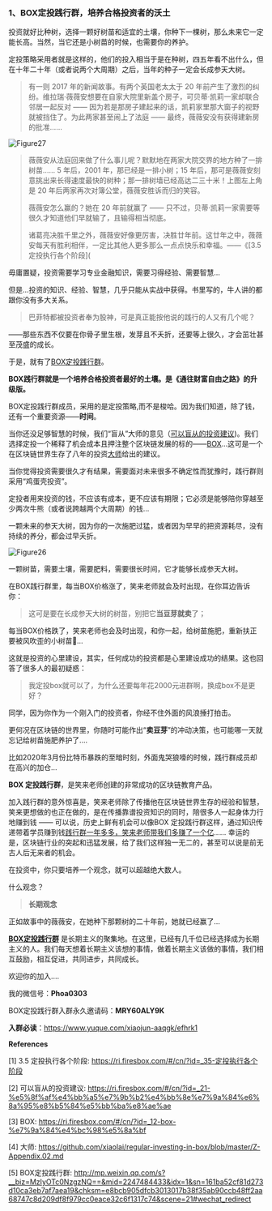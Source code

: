 ### 1、BOX定投践行群，培养合格投资者的沃土


投资就好比种树，选择一颗好树苗和适宜的土壤，你种下一棵树，那么未来它一定能长高。当然，当它还是小树苗的时候，也需要你的养护。

定投策略采用者就是这样的，他们的投入相当于是在种树，四五年看不出什么，但在十年二十年（或者说两个大周期）之后，当年的种子一定会长成参天大树。


> 有一则 2017 年的新闻故事。有两个英国老太太于 20 年前产生了激烈的纠纷。维拉瑞·薇薇安想要在自家大院里新盖个房子，可贝蒂·凯莉一家却联合邻居一起反对 —— 因为若是那房子建起来的话，凯莉家里那大窗子的视野就被挡住了。为此两家甚至闹上了法庭 —— 最终，薇薇安没有获得建新房的批准……

![Figure27](https://ri.firesbox.com/images/Figure27.png)

> 薇薇安从法庭回来做了什么事儿呢？默默地在两家大院交界的地方种了一排树苗…… 5 年后，2001 年，那已经是一排小树；15 年后，那可是薇薇安刻意挑出来长得速度最快的树种；那一排树墙已经高达二三十米！上图左上角是 20 年后两家再次对簿公堂，薇薇安胜诉而归的笑容。
>
> 薇薇安怎么赢的？她在 20 年前就赢了 —— 只不过，贝蒂·凯莉一家需要等很久才知道他们早就输了，且输得相当彻底。
>
> 诸葛亮决胜千里之外，薇薇安好像更厉害，决胜廿年前。这廿年之中，薇薇安每天有胜利相伴，一定比其他人更多那么一点点快乐和幸福。——《[3.5 定投执行各个阶段](
>


毋庸置疑，投资需要学习专业金融知识，需要习得经验、需要智慧...

但是...投资的知识、经验、智慧，几乎只能从实战中获得。书里写的，牛人讲的都跟你没有多大关系。

> 巴菲特都被投资者奉为股神，可是真正能按他说的践行的人又有几个呢？

——那些东西不仅要在你骨子里生根，发芽且不夭折，还要等上很久，才会茁壮甚至茂盛的成长。

于是，就有了[BOX定投践行群](https://mp.weixin.qq.com/s/x4-NxE1wzzqkcW-go23J0w )。

**BOX践行群就是一个培养合格投资者最好的土壤。是《通往财富自由之路》的升级版。**

BOX定投践行群成员，采用的是定投策略,而不是梭哈。因为我们知道，除了钱，还有一个重要资源——**时间**。

当你还没足够智慧的时候，我们“盲从”大师的意见（[可以盲从的投资建议](https://ri.firesbox.com/#/cn/?id=_21-%e5%8f%af%e4%bb%a5%e7%9b%b2%e4%bb%8e%e7%9a%84%e6%8a%95%e8%b5%84%e5%bb%ba%e8%ae%ae))。我们选择定投一个稀释了机会成本且押注整个区块链发展的标的——[BOX](https://ri.firesbox.com/#/cn/?id=_12-box-%e7%9a%84%e4%bc%98%e5%8a%bf)...这可是一个在区块链世界生存了八年的投资[大师](https://github.com/xiaolai/regular-investing-in-box/blob/master/Z-Appendix.02.md)给出的建议。

当你觉得投资需要很久才有结果，需要面对未来很多不确定性而犹豫时，践行群则采用“鸡蛋壳投资”。

定投者用来投资的钱，不应该有成本，更不应该有期限；它必须是能够陪你穿越至少两次牛熊（或者说跨越两个大周期）的钱...

一颗未来的参天大树，因为你的一次施肥过猛，或者因为早早的把资源耗尽，没有持续的养分，都会过早夭折。

![Figure26](https://ri.firesbox.com/images/Figure26.png)



一颗树苗，需要土壤，需要肥料，需要很长时间，它才能够长成参天大树。

在BOX践行群里，每当BOX价格涨了，笑来老师就会及时出现，在你耳边告诉你：

> 这可是要在长成参天大树的树苗，别把它**当豆芽就卖**了；

每当BOX价格跌了，笑来老师也会及时出现，和你一起，给树苗施肥，重新扶正要被风吹歪的小树苗🌱...

这就是投资的心里建设，其实，任何成功的投资都是心里建设成功的结果。这也回答了很多人的最初疑惑：

> 我定投box就可以了，为什么还要每年花2000元进群啊，换成box不是更好？

同学，因为你作为一个刚入门的投资者，你经不住外面的风浪捶打拍击。

更何况在区块链的世界里，你随时可能作出“**卖豆芽**”的冲动决策，也可能哪一天就忘记给树苗施肥养护了....

比如2020年3月份比特币暴跌的至暗时刻，外面鬼哭狼嚎的时候，践行群成员却在高兴的加仓...

**BOX 定投践行群**，是笑来老师创建的非常成功的区块链教育产品。

加入践行群的意外惊喜是，笑来老师除了传播他在区块链世界生存的经验和智慧，笑来更想做的也正在做的，是在传播靠谱投资知识的同时，陪很多人一起身体力行地赚到钱 —— 可以说，历史上鲜有机会可以像BOX 定投践行群这样，通过知识传递带着学员赚到钱[践行群一年多多，笑来老师带我们多赚了一个亿](https://mp.weixin.qq.com/s/x4-NxE1wzzqkcW-go23J0w)…… 幸运的是，区块链行业的突起和迅猛发展，给了我们这样独一无二的，甚至可以说是前无古人后无来者的机会。

在投资中，你只要培养一个观念，就可以超越绝大数人。

什么观念？

> **长期观念**

正如故事中的薇薇安，在她种下那颗树的二十年前，她就已经赢了...

**[BOX定投践行群](http://mp.weixin.qq.com/s?__biz=MzIyOTc0NzgzNQ==&mid=2247484433&idx=1&sn=161ba52cf81d273d10ca3eb7af7aea19&chksm=e8bcb905dfcb3013017b38f35ab90ccb48ff2aa68747c8d209df8f979cc0eace32c6f1317c74&scene=21#wechat_redirect)** 是长期主义的聚集地。在这里，已经有几千位已经选择成为长期主义的人。我们每天想着长期主义该想的事情，做着长期主义该做的事情，我们相互鼓励，相互促进，共同进步，共同成长。

欢迎你的加入....


​我的微信号：**Phoa0303**

BOX定投践行群入群永久邀请码：**MRY60ALY9K**


**入群必读**：https://www.yuque.com/xiaojun-aaqgk/efhrk1




**References**

[1] 3.5 定投执行各个阶段: https://ri.firesbox.com/#/cn/?id=_35-定投执行各个阶段


[2] 可以盲从的投资建议: https://ri.firesbox.com/#/cn/?id=_21-%e5%8f%af%e4%bb%a5%e7%9b%b2%e4%bb%8e%e7%9a%84%e6%8a%95%e8%b5%84%e5%bb%ba%e8%ae%ae


[3] BOX: https://ri.firesbox.com/#/cn/?id=_12-box-%e7%9a%84%e4%bc%98%e5%8a%bf


[4] 大师: https://github.com/xiaolai/regular-investing-in-box/blob/master/Z-Appendix.02.md


[5] BOX定投践行群: http://mp.weixin.qq.com/s?__biz=MzIyOTc0NzgzNQ==&mid=2247484433&idx=1&sn=161ba52cf81d273d10ca3eb7af7aea19&chksm=e8bcb905dfcb3013017b38f35ab90ccb48ff2aa68747c8d209df8f979cc0eace32c6f1317c74&scene=21#wechat_redirect


